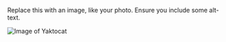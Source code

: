 Replace this with an image, like your photo. Ensure you include some alt-text.


![Image of Yaktocat](https://octodex.github.com/images/yaktocat.png)





